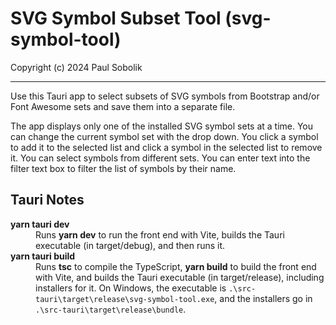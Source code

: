 # SVG Symbol Subset Tool (svg-symbol-tool)
Copyright (c) 2024 Paul Sobolik

----
Use this Tauri app to select subsets of SVG symbols from Bootstrap and/or Font Awesome sets and save them into a separate file. 

The app displays only one of the installed SVG symbol sets at a time. You can change the current symbol set with the drop down. You click a symbol to add it to the selected list and click a symbol in the selected list to remove it. You can select symbols from different sets. You can enter text into the filter text box to filter the list of symbols by their name.

## Tauri Notes
<dl>
<dt><b>yarn tauri dev</b></dt><dd>Runs <b>yarn dev</b> to run the front end with Vite, builds the Tauri executable (in target/debug), and then runs it.</dd>
<dt><b>yarn tauri build</b></dt><dd>Runs <b>tsc</b> to compile the TypeScript,  <b>yarn build</b> to build the front end with Vite, and builds the Tauri executable (in target/release), including installers for it.
On Windows, the executable is <code>.\src-tauri\target\release\svg-symbol-tool.exe</code>, and the installers go in <code>.\src-tauri\target\release\bundle</code>.</dd>
</dl>